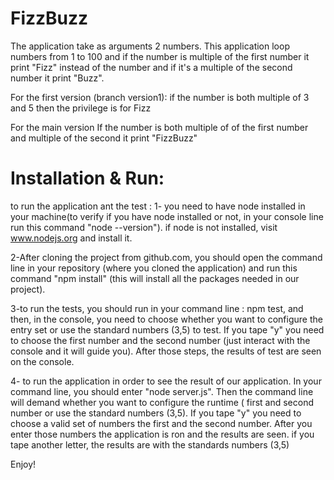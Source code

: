 # FizzBuzz
The application take as arguments 2 numbers.
This application loop numbers from 1 to 100 and if the number is multiple of the first number it print "Fizz" instead
of the number and if it's a multiple of the second number it print "Buzz".

For the first version (branch version1):
if the number is both multiple of 3 and 5 then the privilege is for Fizz

For the main version
If the number is both multiple of of the first number and multiple of the second it print "FizzBuzz"

# Installation & Run:
to run the application ant the test :
1- you need to have node installed in your machine(to verify if you have node installed or not, in your console
line run this command "node --version"). if node is not installed, visit www.nodejs.org and install it.

2-After cloning the project from github.com, you should open the command line in your repository (where you cloned the
application) and run this command "npm install" (this will install all the packages needed in our project).

3-to run the tests, you should run in your command line : npm test, and then, in the console, you need to choose
whether you want to configure the entry set or use the standard numbers (3,5) to test. If you tape "y" you need to choose
the first number and the second number (just interact with the console and it will guide you). After those steps, the
results of test are seen on the console.

4- to run the application in order to see the result of our application. In your command line, you should enter
"node server.js". Then the command line will demand whether you want to configure the runtime ( first and second
 number or use the standard numbers (3,5). If you tape "y" you need to choose a valid set of numbers
 the first and the second number. After you enter those numbers the application is ron and the results are seen. if you
 tape another letter, the results are with the standards numbers (3,5)

Enjoy!
